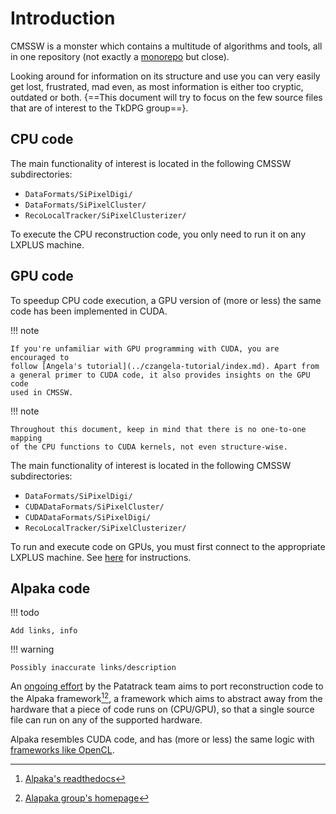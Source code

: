 # Introduction

CMSSW is a monster which contains a multitude of algorithms and tools,
all in one repository (not exactly a
[monorepo](https://en.wikipedia.org/wiki/Monorepo) but close).

Looking around for information on its structure and use you can very easily
get lost, frustrated, mad even, as most information is either too cryptic,
outdated or both. {==This document will try to focus on the few source files that
are of interest to the TkDPG group==}.

## CPU code

The main functionality of interest is located in the following CMSSW
subdirectories:

- `DataFormats/SiPixelDigi/`
- `DataFormats/SiPixelCluster/`
- `RecoLocalTracker/SiPixelClusterizer/`

To execute the CPU reconstruction code, you only need to run it on
any LXPLUS machine.

## GPU code

To speedup CPU code execution, a GPU version of (more or less) the same code
has been implemented in CUDA. 

!!! note
	
	If you're unfamiliar with GPU programming with CUDA, you are encouraged to
	follow [Angela's tutorial](../czangela-tutorial/index.md). Apart from
	a general primer to CUDA code, it also provides	insights on the GPU code 
	used in CMSSW.

!!! note

	Throughout this document, keep in mind that there is no one-to-one mapping 
	of the CPU functions to CUDA kernels, not even structure-wise.
	
The main functionality of interest is located in the following CMSSW
subdirectories:

- `DataFormats/SiPixelDigi/`
- `CUDADataFormats/SiPixelCluster/`
- `CUDADataFormats/SiPixelDigi/`
- `RecoLocalTracker/SiPixelClusterizer/`

To run and execute code on GPUs, you must first connect to the appropriate
LXPLUS machine. See [here](working-with-cmssw/gpu-machines.md) for instructions.



## Alpaka code

!!! todo

	Add links, info
	
!!! warning
	
	Possibly inaccurate links/description
	
An [ongoing effort](https://github.com/cms-patatrack/pixeltrack-standalone) by the
Patatrack team aims to port reconstruction code to the 
 Alpaka framework[^1][^2],
a framework which aims to abstract away from the hardware that a piece of code runs on (CPU/GPU), so
that a single source file can run on any of the supported hardware.

Alpaka resembles CUDA code, and has (more or less) the same logic with
[frameworks like OpenCL](https://alpaka.readthedocs.io/en/0.5.0/usage/intro.html#similar-projects).

[^1]: [Alpaka's readthedocs](https://alpaka.readthedocs.io/en/0.5.0/usage/intro.html)
[^2]: [Alapaka group's homepage](https://alpaka-group.github.io/alpaka/)
